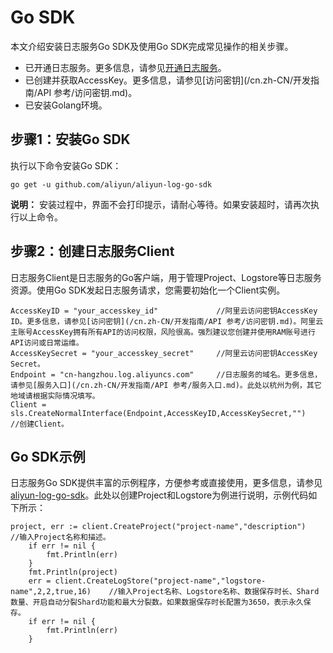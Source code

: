# Go SDK

本文介绍安装日志服务Go SDK及使用Go SDK完成常见操作的相关步骤。

-   已开通日志服务。更多信息，请参见[开通日志服务](https://www.aliyun.com/product/sls?spm=5176.7933691.J_8058803260.20.3eeb2a665LA0eU)。
-   已创建并获取AccessKey。更多信息，请参见[访问密钥](/cn.zh-CN/开发指南/API 参考/访问密钥.md)。
-   已安装Golang环境。

## 步骤1：安装Go SDK

执行以下命令安装Go SDK：

```
go get -u github.com/aliyun/aliyun-log-go-sdk
```

**说明：** 安装过程中，界面不会打印提示，请耐心等待。如果安装超时，请再次执行以上命令。

## 步骤2：创建日志服务Client

日志服务Client是日志服务的Go客户端，用于管理Project、Logstore等日志服务资源。使用Go SDK发起日志服务请求，您需要初始化一个Client实例。

```
AccessKeyID = "your_accesskey_id"             //阿里云访问密钥AccessKey ID。更多信息，请参见[访问密钥](/cn.zh-CN/开发指南/API 参考/访问密钥.md)。阿里云主账号AccessKey拥有所有API的访问权限，风险很高。强烈建议您创建并使用RAM账号进行API访问或日常运维。
AccessKeySecret = "your_accesskey_secret"     //阿里云访问密钥AccessKey Secret。
Endpoint = "cn-hangzhou.log.aliyuncs.com"     //日志服务的域名。更多信息，请参见[服务入口](/cn.zh-CN/开发指南/API 参考/服务入口.md)。此处以杭州为例，其它地域请根据实际情况填写。 
Client = sls.CreateNormalInterface(Endpoint,AccessKeyID,AccessKeySecret,"")   //创建Client。
```

## Go SDK示例

日志服务Go SDK提供丰富的示例程序，方便参考或直接使用，更多信息，请参见[aliyun-log-go-sdk](https://github.com/aliyun/aliyun-log-go-sdk)。此处以创建Project和Logstore为例进行说明，示例代码如下所示：

```
project, err := client.CreateProject("project-name","description")   //输入Project名称和描述。
    if err != nil {
        fmt.Println(err)
    }
    fmt.Println(project)
    err = client.CreateLogStore("project-name","logstore-name",2,2,true,16)    //输入Project名称、Logstore名称、数据保存时长、Shard数量、开启自动分裂Shard功能和最大分裂数。如果数据保存时长配置为3650，表示永久保存。
    if err != nil {
        fmt.Println(err)
    }
```

